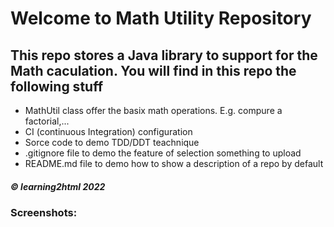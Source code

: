 # Welcome to Math Utility Repository

## This repo stores a Java library to support for the Math caculation. You will find in this repo the following stuff

* MathUtil class offer the basix math operations. E.g. compure a factorial,...
* CI (continuous Integration) configuration
* Sorce code to demo TDD/DDT teachnique
* .gitignore file to demo the feature of selection something to upload
* README.md file to demo how to show a description of a repo by default

##### © learning2html 2022

### Screenshots: 
